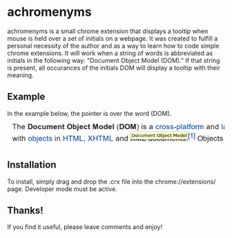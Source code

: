 achromenyms
===========

achromenyms is a small chrome extension that displays a tooltip when mouse is held over a set of initials on a webpage.
It was created to fulfill a personal necessity of the author and as a way to learn how to code simple chrome extensions.
It will work when a string of words is abbreviated as initials in the following way:
"Document Object Model (DOM)."
If that string is present, all occurances of the initials DOM will display a tooltip with their meaning.

Example
-------
In the example below, the pointer is over the word (DOM).
![DOM tooltip in wikipedia](https://raw.githubusercontent.com/Leockard/achromenyms/master/example.png)

Installation
------------
To install, simply drag and drop the .crx file into the chrome://extensions/ page. Developer mode must be active.

Thanks!
-------
If you find it useful, please leave comments and enjoy!
